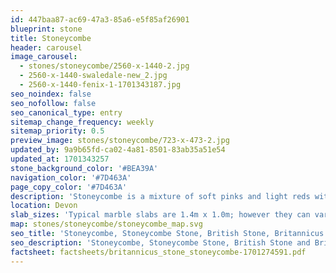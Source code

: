 ```yaml
---
id: 447baa87-ac69-47a3-85a6-e5f85af26901
blueprint: stone
title: Stoneycombe
header: carousel
image_carousel:
  - stones/stoneycombe/2560-x-1440-2.jpg
  - 2560-x-1440-swaledale-new_2.jpg
  - 2560-x-1440-fenix-1-1701343187.jpg
seo_noindex: false
seo_nofollow: false
seo_canonical_type: entry
sitemap_change_frequency: weekly
sitemap_priority: 0.5
preview_image: stones/stoneycombe/723-x-473-2.jpg
updated_by: 9a9b65fd-ca02-4a81-8501-83ab35a51e54
updated_at: 1701343257
stone_background_color: '#BEA39A'
navigation_color: '#7D463A'
page_copy_color: '#7D463A'
description: 'Stoneycombe is a mixture of soft pinks and light reds with hints of grey and intricately shaped crustaceans and corals for added depth. Small cream coloured calcite veins make sure that this stone is always interesting. It is a Devonian Limestone, found in the same areas as two other Britannicus stones, Ashburton and Moorcroft.'
location: Devon
slab_sizes: 'Typical marble slabs are 1.4m x 1.0m; however they can vary.'
map: stones/stoneycombe/stoneycombe_map.svg
seo_title: 'Stoneycombe, Stoneycombe Stone, British Stone, Britannicus Stone'
seo_description: 'Stoneycombe, Stoneycombe Stone, British Stone and British marble, Britannicus Stone, The Shining Stones of Britain. British polished stone. Devonshire Stone.'
factsheet: factsheets/britannicus_stone_stoneycombe-1701274591.pdf
---
```

